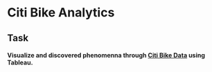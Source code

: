 # Citi Bike Analytics

## Task

#### Visualize and discovered phenomenna through [Citi Bike Data](https://www.citibikenyc.com/system-data) using Tableau.

